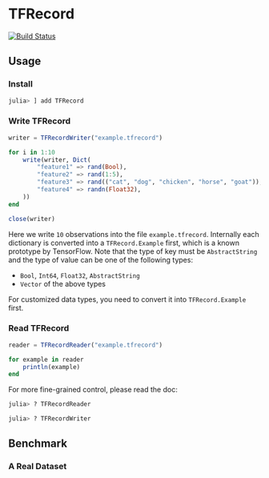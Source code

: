 # TFRecord

[![Build Status](https://travis-ci.com/JuliaReinforcementLearning/TFRecord.jl.svg?branch=master)](https://travis-ci.com/JuliaReinforcementLearning/TFRecord.jl)

## Usage

### Install

```julia
julia> ] add TFRecord
```

### Write TFRecord

```julia
writer = TFRecordWriter("example.tfrecord")

for i in 1:10
    write(writer, Dict(
        "feature1" => rand(Bool),
        "feature2" => rand(1:5),
        "feature3" => rand(("cat", "dog", "chicken", "horse", "goat")),
        "feature4" => randn(Float32),
    ))
end

close(writer)
```

Here we write `10` observations into the file `example.tfrecord`. Internally each dictionary is converted into a `TFRecord.Example` first, which is a known prototype by TensorFlow. Note that the type of key must be `AbstractString` and the type of value can be one of the following types:

- `Bool`, `Int64`, `Float32`, `AbstractString`
- `Vector` of the above types

For customized data types, you need to convert it into `TFRecord.Example` first.

### Read TFRecord

```julia
reader = TFRecordReader("example.tfrecord")

for example in reader
    println(example)
end
```

For more fine-grained control, please read the doc:

```julia
julia> ? TFRecordReader

julia> ? TFRecordWriter
```

## Benchmark

### A Real Dataset